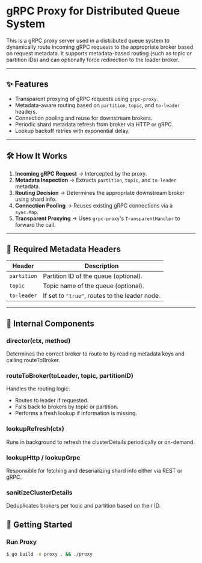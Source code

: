 # gRPC Proxy for Distributed Queue System

This is a gRPC proxy server used in a distributed queue system to dynamically route incoming gRPC requests to the appropriate broker based on request metadata. It supports metadata-based routing (such as topic or partition IDs) and can optionally force redirection to the leader broker.

---

## ✨ Features

- Transparent proxying of gRPC requests using `grpc-proxy`.
- Metadata-aware routing based on `partition`, `topic`, and `to-leader` headers.
- Connection pooling and reuse for downstream brokers.
- Periodic shard metadata refresh from broker via HTTP or gRPC.
- Lookup backoff retries with exponential delay.

---

## 🛠️ How It Works

1. **Incoming gRPC Request** → Intercepted by the proxy.
2. **Metadata Inspection** → Extracts `partition`, `topic`, and `to-leader` metadata.
3. **Routing Decision** → Determines the appropriate downstream broker using shard info.
4. **Connection Pooling** → Reuses existing gRPC connections via a `sync.Map`.
5. **Transparent Proxying** → Uses `grpc-proxy`'s `TransparentHandler` to forward the call.

---

## 🧾 Required Metadata Headers

| Header                                                          | Description                                                     |
|-----------------------------------------------------------------|-----------------------------------------------------------------|
| `partition`                                                     | Partition ID of the queue (optional).                           |
| `topic`                                                         | Topic name of the queue (optional).                             |
| `to-leader`                                                     | If set to `"true"`, routes to the leader node.                  |

---

## 📁 Internal Components
### director(ctx, method)
Determines the correct broker to route to by reading metadata keys and calling routeToBroker.

### routeToBroker(toLeader, topic, partitionID)
Handles the routing logic:
- Routes to leader if requested. 
- Falls back to brokers by topic or partition. 
- Performs a fresh lookup if information is missing.

### lookupRefresh(ctx)
Runs in background to refresh the clusterDetails periodically or on-demand.

### lookupHttp / lookupGrpc
Responsible for fetching and deserializing shard info either via REST or gRPC.

### sanitizeClusterDetails
Deduplicates brokers per topic and partition based on their ID.

## 🚀 Getting Started

### Run Proxy

```bash
$ go build -o proxy . && ./proxy
```
